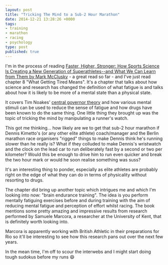 ```yaml
---
layout: post
title: "Tricking The Mind to a Sub-2 Hour Marathon"
date: 2014-12-21 13:28:26 +0000
tags:
- training
- marathon
- racing
- psychology
type: post
published: true
---
```


I'm in the process of reading [Faster, Higher, Stronger: How Sports Science Is Creating a New Generation of Superathletes--and What We Can Learn from Them by Mark McClusky](http://www.amazon.co.uk/Faster-Higher-Stronger-Generation-Superathletes---ebook/dp/B00INIXN9Q/) - a great read so far - and I've just read chapter 8 "What Getting Tired Means".  It's a chapter that talks about how science and research has changed the definition of what fatigue is and talks about how it is likely to be more of a mental state than a physical state.

It covers Tim Noakes' [central governor theory](http://en.wikipedia.org/wiki/Central_governor) and how various mental stimuli can be used to reduce the sense of fatigue and how drugs have been known to do the same thing.  One little thing they brought up was the topic of tricking the mind by manipulating a runner's watch.

This got me thinking... how likely are we to get that sub-2 hour marathon if Dennis Kimetto's (or any other elite athlete) coach/manager and the Berlin marathon race organisers "rigged" things to make Dennis think he's running slower than he really is?  What if they colluded to make Dennis's wristwatch and the clock on the lead car to run deliberately fast by a second or two per kilometer?  Would this be enough to drive him to run even quicker and break the two hour mark or would he soon realise something was suss?

It's an interesting thing to ponder, especially as elite athletes are probably right on the edge of what they can do in terms of physicality without resorting to drugs.

The chapter did bring up another topic which intrigues me and which I'm looking into now: "brain endurance training". The idea is you perform mentally fatiguing exercises before and during training with the aim of reducing mental fatigue and perception of effort whilst racing. The book mentions some pretty amazing and impressive results from research performed by Samuele Marcora, a researcher at the University of Kent, that is definitely worth looking into.

Marcora is apparently working with British Athletic in their preparations for Rio so it'll be interesting to see how this research pans out over the next few years.

In the mean time, I'm off to scour the interwebs and I might start doing tough sudokus before my runs :smile:
